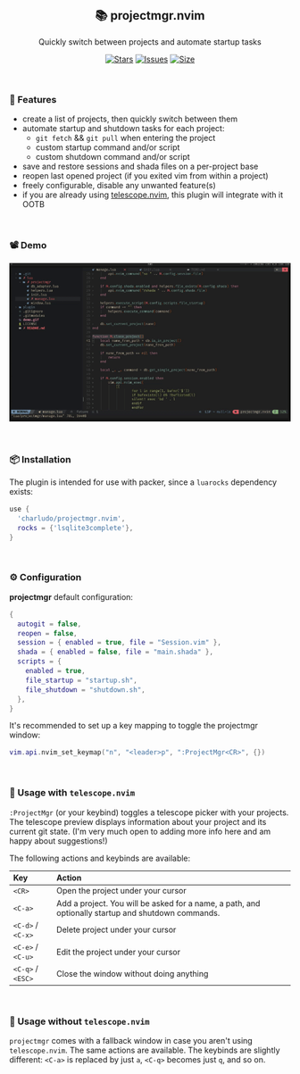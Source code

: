 <p align="center">
  <h2 align="center">📚 projectmgr.nvim</h2>
</p>

<p align="center">
	Quickly switch between projects and automate startup tasks
</p>

<p align="center">
	<a href="https://github.com/charludo/projectmgr.nvim/stargazers">
		<img alt="Stars" src="https://img.shields.io/github/stars/charludo/projectmgr.nvim?style=for-the-badge&logo=starship&color=F3B562&logoColor=D9E0EE&labelColor=302D41"></a>
	<a href="https://github.com/charludo/projectmgr.nvim/issues">
		<img alt="Issues" src="https://img.shields.io/github/issues/charludo/projectmgr.nvim?style=for-the-badge&logo=bilibili&color=F06060&logoColor=D9E0EE&labelColor=302D41"></a>
	<a href="https://github.com/charludo/projectmgr.nvim">
		<img alt="Size" src="https://img.shields.io/github/repo-size/charludo/projectmgr.nvim?color=8CBEB2&label=SIZE&logo=codesandbox&style=for-the-badge&logoColor=D9E0EE&labelColor=302D41"/></a>
</p>

&nbsp;

### 📜 Features

- create a list of projects, then quickly switch between them
- automate startup and shutdown tasks for each project:
  - `git fetch` && `git pull` when entering the project
  - custom startup command and/or script
  - custom shutdown command and/or script
- save and restore sessions and shada files on a per-project base
- reopen last opened project (if you exited vim from within a project)
- freely configurable, disable any unwanted feature(s)
- if you are already using [telescope.nvim](https://github.com/nvim-telescope/telescope.nvim), this plugin will integrate with it OOTB

&nbsp;

### 📽 Demo

![Demo Gif](https://raw.githubusercontent.com/charludo/media-storage/main/demo.gif)

&nbsp;

### 📦 Installation

The plugin is intended for use with packer, since a `luarocks` dependency exists:

```lua
use {
  'charludo/projectmgr.nvim',
  rocks = {'lsqlite3complete'},
}
```

&nbsp;

### ⚙️ Configuration

**projectmgr** default configuration:

```lua
{
  autogit = false,
  reopen = false,
  session = { enabled = true, file = "Session.vim" },
  shada = { enabled = false, file = "main.shada" },
  scripts = {
    enabled = true,
    file_startup = "startup.sh",
    file_shutdown = "shutdown.sh",
  },
}
```

It's recommended to set up a key mapping to toggle the projectmgr window:

```lua
vim.api.nvim_set_keymap("n", "<leader>p", ":ProjectMgr<CR>", {})
```

&nbsp;

### 🦑 Usage with `telescope.nvim`

`:ProjectMgr` (or your keybind) toggles a telescope picker with your projects. The telescope preview displays information about your project
and its current git state. (I'm very much open to adding more info here and am happy about suggestions!)

The following actions and keybinds are available:

| Key               | Action                                                                                             |
| :---------------- | :------------------------------------------------------------------------------------------------- |
| `<CR>`            | Open the project under your cursor                                                                 |
| `<C-a>`           | Add a project. You will be asked for a name, a path, and optionally startup and shutdown commands. |
| `<C-d>` / `<C-x>` | Delete project under your cursor                                                                   |
| `<C-e>` / `<C-u>` | Edit the project under your cursor                                                                 |
| `<C-q>` / `<ESC>` | Close the window without doing anything                                                            |

&nbsp;

### 🦑 Usage without `telescope.nvim`

`projectmgr` comes with a fallback window in case you aren't using `telescope.nvim`. The same actions are available.
The keybinds are slightly different: `<C-a>` is replaced by just `a`, `<C-q>` becomes just `q`, and so on.

&nbsp;
